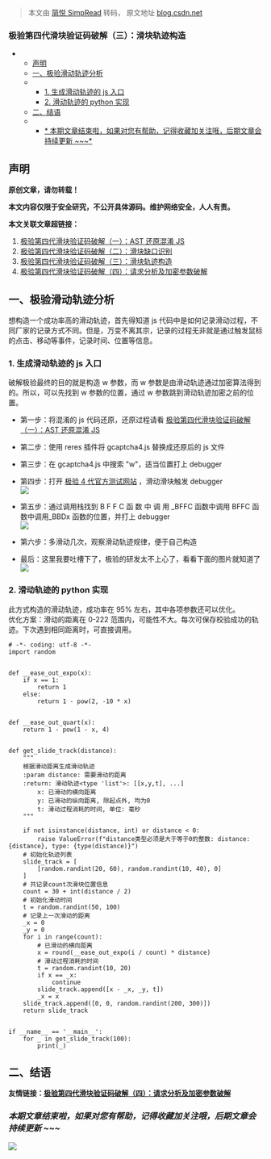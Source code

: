 > 本文由 [简悦 SimpRead](http://ksria.com/simpread/) 转码， 原文地址 [blog.csdn.net](https://blog.csdn.net/qq_42857999/article/details/122364712?spm=1001.2014.3001.5502)

### 极验第四代滑块验证码破解（三）：滑块轨迹构造

*   *   [声明](#_3)
    *   [一、极验滑动轨迹分析](#_16)
    *   *   [1. 生成滑动轨迹的 js 入口](#1_js_19)
        *   [2. 滑动轨迹的 python 实现](#2_python_34)
    *   [二、结语](#_95)
    *   *   [* 本期文章结束啦，如果对您有帮助，记得收藏加关注哦，后期文章会持续更新 ~~~*](#__97)

声明
--

**原创文章，请勿转载！**

**本文内容仅限于安全研究，不公开具体源码。维护网络安全，人人有责。**

**本文关联文章超链接：**

1.  [极验第四代滑块验证码破解（一）：AST 还原混淆 JS](https://blog.csdn.net/qq_42857999/article/details/122364575)
2.  [极验第四代滑块验证码破解（二）：滑块缺口识别](https://blog.csdn.net/qq_42857999/article/details/122364690)
3.  [极验第四代滑块验证码破解（三）：滑块轨迹构造](https://blog.csdn.net/qq_42857999/article/details/122364712)
4.  [极验第四代滑块验证码破解（四）：请求分析及加密参数破解](https://blog.csdn.net/qq_42857999/article/details/122364731)

一、极验滑动轨迹分析
----------

想构造一个成功率高的滑动轨迹，首先得知道 js 代码中是如何记录滑动过程，不同厂家的记录方式不同。但是，万变不离其宗，记录的过程无非就是通过触发鼠标的点击、移动等事件，记录时间、位置等信息。

### 1. 生成滑动轨迹的 js 入口

破解极验最终的目的就是构造 w 参数，而 w 参数是由滑动轨迹通过加密算法得到的。所以，可以先找到 w 参数的位置，通过 w 参数跳到滑动轨迹加密之前的位置。

*   第一步：将混淆的 js 代码还原，还原过程请看 [极验第四代滑块验证码破解（一）：AST 还原混淆 JS](https://blog.csdn.net/qq_42857999/article/details/122364575)
    
*   第二步：使用 reres 插件将 gcaptcha4.js 替换成还原后的 js 文件
    
*   第三步：在 gcaptcha4.js 中搜索 "w"，适当位置打上 debugger
    
*   第四步：打开 [极验 4 代官方测试网站](https://www.geetest.com/adaptive-captcha-demo) ，滑动滑块触发 debugger  
    ![](https://img-blog.csdnimg.cn/3830d7f842884c8faf82feabb6aa816a.png?x-oss-process=image/watermark,type_d3F5LXplbmhlaQ,shadow_50,text_Q1NETiBA5biv5rOq55qE6bG8,size_20,color_FFFFFF,t_70,g_se,x_16)
    
*   第五步：通过调用栈找到 B F F C 函 数 中 调 用 _BFFC 函数中调用 B​FFC 函数中调用_BBDx 函数的位置，并打上 debugger  
    ![](https://img-blog.csdnimg.cn/e71b5228458644979c39fb83bd0b1b2d.png?x-oss-process=image/watermark,type_d3F5LXplbmhlaQ,shadow_50,text_Q1NETiBA5biv5rOq55qE6bG8,size_20,color_FFFFFF,t_70,g_se,x_16)
    
*   第六步：多滑动几次，观察滑动轨迹规律，便于自己构造
    
*   最后：这里我要吐槽下了，极验的研发太不上心了，看看下面的图片就知道了  
    ![](https://img-blog.csdnimg.cn/8af8fba271074b9c8e1a3530358211c7.png?x-oss-process=image/watermark,type_d3F5LXplbmhlaQ,shadow_50,text_Q1NETiBA5biv5rOq55qE6bG8,size_20,color_FFFFFF,t_70,g_se,x_16)
    

### 2. 滑动轨迹的 python 实现

此方式构造的滑动轨迹，成功率在 95% 左右，其中各项参数还可以优化。  
优化方案：滑动的距离在 0-222 范围内，可能性不大。每次可保存校验成功的轨迹。下次遇到相同距离时，可直接调用。

```
# -*- coding: utf-8 -*-
import random


def __ease_out_expo(x):
    if x == 1:
        return 1
    else:
        return 1 - pow(2, -10 * x)


def __ease_out_quart(x):
    return 1 - pow(1 - x, 4)


def get_slide_track(distance):
    """
    根据滑动距离生成滑动轨迹
    :param distance: 需要滑动的距离
    :return: 滑动轨迹<type 'list'>: [[x,y,t], ...]
        x: 已滑动的横向距离
        y: 已滑动的纵向距离, 除起点外, 均为0
        t: 滑动过程消耗的时间, 单位: 毫秒
    """

    if not isinstance(distance, int) or distance < 0:
        raise ValueError(f"distance类型必须是大于等于0的整数: distance: {distance}, type: {type(distance)}")
    # 初始化轨迹列表
    slide_track = [
        [random.randint(20, 60), random.randint(10, 40), 0]
    ]
    # 共记录count次滑块位置信息
    count = 30 + int(distance / 2)
    # 初始化滑动时间
    t = random.randint(50, 100)
    # 记录上一次滑动的距离
    _x = 0
    _y = 0
    for i in range(count):
        # 已滑动的横向距离
        x = round(__ease_out_expo(i / count) * distance)
        # 滑动过程消耗的时间
        t = random.randint(10, 20)
        if x == _x:
            continue
        slide_track.append([x - _x, _y, t])
        _x = x
    slide_track.append([0, 0, random.randint(200, 300)])
    return slide_track


if __name__ == '__main__':
    for _ in get_slide_track(100):
        print(_)

```

二、结语
----

**友情链接：**[**极验第四代滑块验证码破解（四）：请求分析及加密参数破解**](https://blog.csdn.net/qq_42857999/article/details/122364731)

### _本期文章结束啦，如果对您有帮助，记得收藏加关注哦，后期文章会持续更新 ~~~_

![](https://img-blog.csdnimg.cn/9165b8e64ddc428cad7363250da8c8f6.png?x-oss-process=image/watermark,type_d3F5LXplbmhlaQ,shadow_50,text_Q1NETiBA5biv5rOq55qE6bG8,size_20,color_FFFFFF,t_70,g_se,x_16)